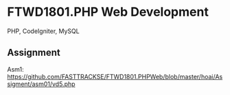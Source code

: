 # FTWD1801.PHP Web Development
PHP, CodeIgniter, MySQL
## Assignment
Asm1: https://github.com/FASTTRACKSE/FTWD1801.PHPWeb/blob/master/hoai/Assigment/asm01/vd5.php
